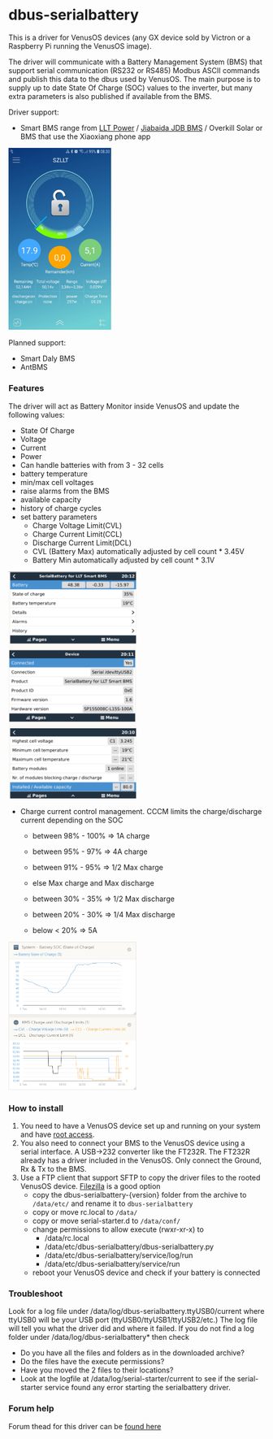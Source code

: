 # dbus-serialbattery
This is a driver for VenusOS devices (any GX device sold by Victron or a Raspberry Pi running the VenusOS image). 

The driver will communicate with a Battery Management System (BMS) that support serial communication (RS232 or RS485) 
Modbus ASCII commands and publish this data to the dbus used by VenusOS. The main purpose is to supply up to date State Of Charge (SOC) values
to the inverter, but many extra parameters is also published if available from the BMS.

Driver support:
 * Smart BMS range from [LLT Power](https://www.lithiumbatterypcb.com/product-instructionev-battery-pcb-boardev-battery-pcb-board/ev-battery-pcb-board/smart-bms-of-power-battery/) / [Jiabaida JDB BMS](https://dgjbd.en.alibaba.com/) / Overkill Solar or BMS that use the Xiaoxiang phone app
<img src="images/Android_xiaoxiang.jpg" alt="Xiaoxian app" width="40%" height="40%">

Planned support:
 * Smart Daly BMS
 * AntBMS

### Features
The driver will act as Battery Monitor inside VenusOS and update the following values:
* State Of Charge
* Voltage
* Current 
* Power
* Can handle batteries with from 3 - 32 cells
* battery temperature
* min/max cell voltages
* raise alarms from the BMS
* available capacity
* history of charge cycles
* set battery parameters
    - Charge Voltage Limit(CVL)
    - Charge Current Limit(CCL)
    - Discharge Current Limit(DCL)
    - CVL (Battery Max) automatically adjusted by cell count * 3.45V
    - Battery Min automatically adjusted by cell count * 3.1V
<img src="images/GXvalues.png" alt="VenusOS values" width="50%" height="50%">
  
* Charge current control management.
  CCCM limits the charge/discharge current depending on the SOC
    - between 98% - 100% => 1A charge
    - between 95% - 97% => 4A charge
    - between 91% - 95% => 1/2 Max charge
    - else Max charge and Max discharge
      
    - between 30% - 35% => 1/2 Max discharge
    - between 20% - 30% => 1/4 Max discharge
    - below < 20% => 5A

<img src="images/VRMChargeLimits.png" alt="VenusOS values" width="50%" height="50%">

### How to install
1. You need to have a VenusOS device set up and running on your system and have [root access](https://www.victronenergy.com/live/ccgx:root_access).
2. You also need to connect your BMS to the VenusOS device using a serial interface. A USB->232 converter like the FT232R. The FT232R already has a driver included in the VenusOS. Only connect the Ground, Rx & Tx to the BMS.
3. Use a FTP client that support SFTP to copy the driver files to the rooted VenusOS device. [Filezilla](https://filezilla-project.org/) is a good option
   - copy the dbus-serialbattery-{version} folder from the archive to `/data/etc/` and rename it to `dbus-serialbattery`
   - copy or move rc.local to `/data/`
   - copy or move serial-starter.d to `/data/conf/`
   - change permissions to allow execute (rwxr-xr-x) to 
      - /data/rc.local 
      - /data/etc/dbus-serialbattery/dbus-serialbattery.py
      - /data/etc/dbus-serialbattery/service/log/run
      - /data/etc/dbus-serialbattery/service/run
   - reboot your VenusOS device and check if your battery is connected

### Troubleshoot
Look for a log file under /data/log/dbus-serialbattery.ttyUSB0/current where ttyUSB0 will be your USB port (ttyUSB0/ttyUSB1/ttyUSB2/etc.)
The log file will tell you what the driver did and where it failed.
If you do not find a log folder under /data/log/dbus-serialbattery* then check
   - Do you have all the files and folders as in the downloaded archive?
   - Do the files have the execute permissions?
   - Have you moved the 2 files to their locations?
   - Look at the logfile at /data/log/serial-starter/current to see if the serial-starter service found any error starting the serialbattery driver.

### Forum help
Forum thead for this driver can be [found here](https://energytalk.co.za/t/diy-serial-battery-driver-for-victron-gx/80)
